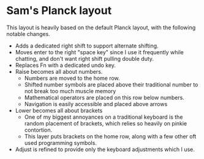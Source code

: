 # Sam's Planck layout

This layout is heavily based on the default Planck layout, with the following notable changes.

- Adds a dedicated right shift to support alternate shifting.
- Moves enter to the right "space key" since I use it frequently while chatting, and don't want right shift pulling double duty.
- Replaces Fn with a dedicated undo key.
- Raise becomes all about numbers.
  - Numbers are moved to the home row.
  - Shifted number symbols are placed above their traditional number to not break too much muscle memory
  - Mathematical operators are placed on this row below numbers.
  - Navigation is easily accessible and placed above arrows
- Lower becomes all about brackets
  - One of my biggest annoyances on a traditional keyboard is the random placement of brackets, which relies so heavily on pinkie contortion.
  - This layer puts brackets on the home row, along with a few other oft used programming symbols.
- Adjust is refined to provide only the keyboard adjustments which I use.
